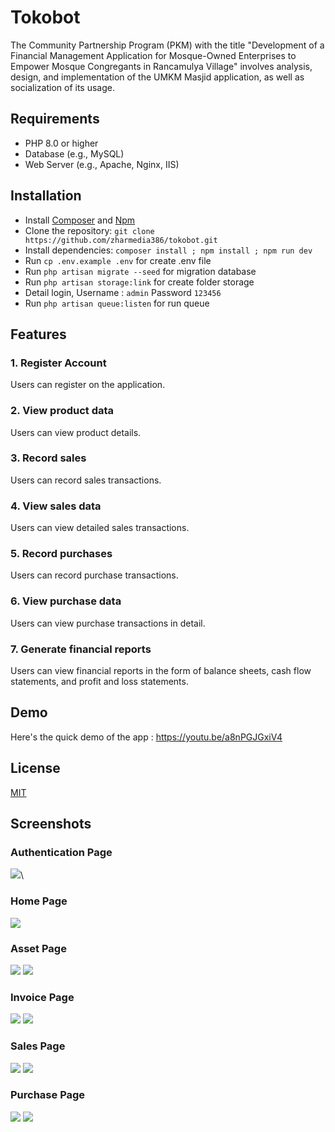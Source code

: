 
# Tokobot

The Community Partnership Program (PKM) with the title "Development of a Financial Management Application for Mosque-Owned Enterprises to Empower Mosque Congregants in Rancamulya Village" involves analysis, design, and implementation of the UMKM Masjid application, as well as socialization of its usage.


## Requirements

- PHP 8.0 or higher
- Database (e.g., MySQL)
- Web Server (e.g., Apache, Nginx, IIS)


## Installation

* Install [Composer](https://getcomposer.org/download) and [Npm](https://nodejs.org/en/download)
* Clone the repository: `git clone https://github.com/zharmedia386/tokobot.git`
* Install dependencies: `composer install ; npm install ; npm run dev`
* Run `cp .env.example .env` for create .env file
* Run `php artisan migrate --seed` for migration database
* Run `php artisan storage:link` for create folder storage
* Detail login, Username : `admin` Password `123456`
* Run `php artisan queue:listen` for run queue
    

## Features

### 1. Register Account
Users can register on the application.

### 2. View product data
Users can view product details.

### 3. Record sales 
Users can record sales transactions.

### 4. View sales data
Users can view detailed sales transactions.

### 5. Record purchases
Users can record purchase transactions.

### 6. View purchase data
Users can view purchase transactions in detail.

### 7. Generate financial reports
Users can view financial reports in the form of balance sheets, cash flow statements, and profit and loss statements.

## Demo

Here's the quick demo of the app :
https://youtu.be/a8nPGJGxiV4


## License

[MIT](https://choosealicense.com/licenses/mit/)

## Screenshots

### Authentication Page
<img src="https://github.com/zharmedia386/tokobot/blob/master/public/image-readme/Sign In — Tokobot.png" />\

### Home Page
<img src="https://github.com/zharmedia386/tokobot/blob/master/public/image-readme/Home — Tokobot.png" />

### Asset Page
<img src="https://github.com/zharmedia386/tokobot/blob/master/public/image-readme/Asset — Tokobot.png" />
<img src="https://github.com/zharmedia386/tokobot/blob/master/public/image-readme/Form Asset — Tokobot.png" />

### Invoice Page
<img src="https://github.com/zharmedia386/tokobot/blob/master/public/image-readme/Purchase Invoice — Tokobot (1).png" />
<img src="https://github.com/zharmedia386/tokobot/blob/master/public/image-readme/Purchase Invoice — Tokobot.png" />

### Sales Page
<img src="https://github.com/zharmedia386/tokobot/blob/master/public/image-readme/Penjualan — Tokobot (1).png" />
<img src="https://github.com/zharmedia386/tokobot/blob/master/public/image-readme/Penjualan — Tokobot.png" />

### Purchase Page
<img src="https://github.com/zharmedia386/tokobot/blob/master/public/image-readme/Pembelian — Tokobot (1).png" />
<img src="https://github.com/zharmedia386/tokobot/blob/master/public/image-readme/Pembelian — Tokobot.png" />
